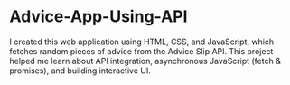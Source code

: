 # Advice-App-Using-API
I created this web application using HTML, CSS, and JavaScript, which fetches random pieces of advice from the Advice Slip API. This project helped me learn about API integration, asynchronous JavaScript (fetch &amp; promises), and building interactive UI.
